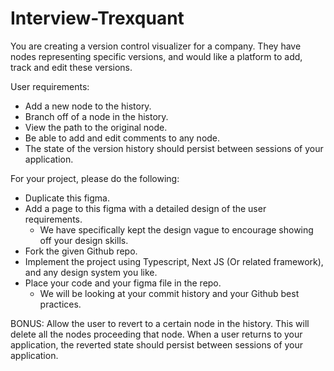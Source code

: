 # Interview-Trexquant

You are creating a version control visualizer for a company. They have nodes representing specific versions, and would like a platform to add, track and edit these versions.

User requirements:

- Add a new node to the history.
- Branch off of a node in the history.
- View the path to the original node.
- Be able to add and edit comments to any node.
- The state of the version history should persist between sessions of your application.

For your project, please do the following:

- Duplicate this figma.
- Add a page to this figma with a detailed design of the user requirements.
  - We have specifically kept the design vague to encourage showing off your design skills.
- Fork the given Github repo.
- Implement the project using Typescript, Next JS (Or related framework), and any design system you like.
- Place your code and your figma file in the repo.
  - We will be looking at your commit history and your Github best practices.

BONUS:
Allow the user to revert to a certain node in the history. This will delete all the nodes proceeding that node. When a user returns to your application, the reverted state should persist between sessions of your application.
